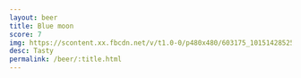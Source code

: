 ```yaml
---
layout: beer
title: Blue moon
score: 7
img: https://scontent.xx.fbcdn.net/v/t1.0-0/p480x480/603175_10151428525338745_1084934789_n.jpg?oh=0fedb0554a4504eb03f9e998fb45c5e6&oe=587F83E5
desc: Tasty
permalink: /beer/:title.html
---
```

